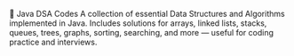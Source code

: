 📁 Java DSA Codes
A collection of essential Data Structures and Algorithms implemented in Java. Includes solutions for arrays, linked lists, stacks, queues, trees, graphs, sorting, searching, and more — useful for coding practice and interviews.

